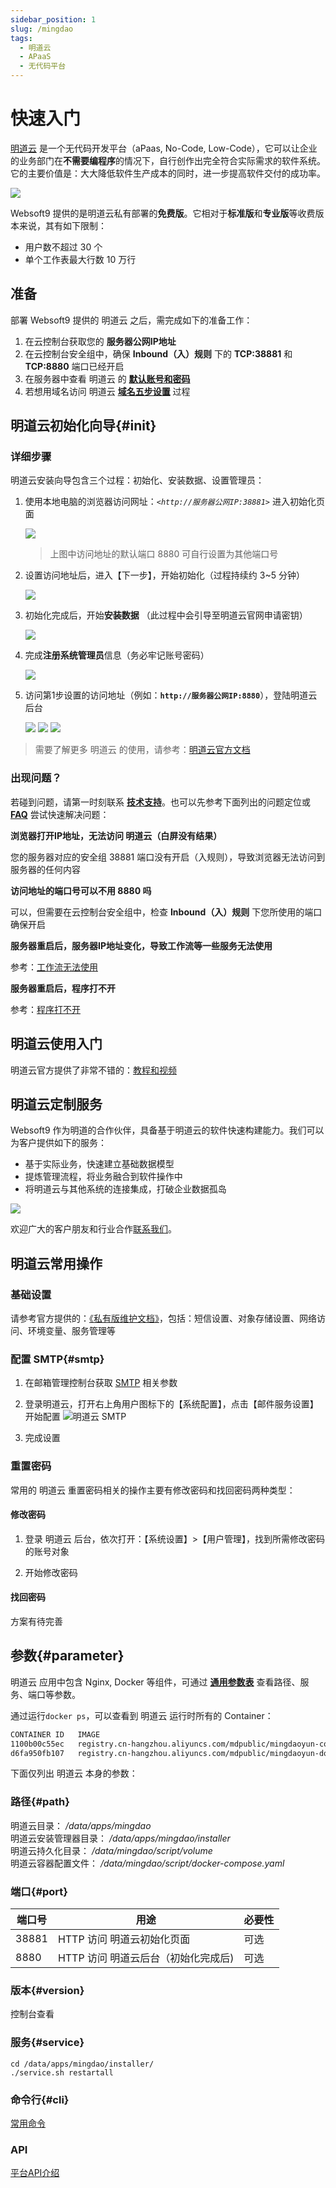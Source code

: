```yaml
---
sidebar_position: 1
slug: /mingdao
tags:
  - 明道云
  - APaaS
  - 无代码平台
---
```


# 快速入门

[明道云](https://www.mingdao.com/) 是一个无代码开发平台（aPaas, No-Code, Low-Code），它可以让企业的业务部门在**不需要编程序**的情况下，自行创作出完全符合实际需求的软件系统。它的主要价值是：大大降低软件生产成本的同时，进一步提高软件交付的成功率。

![](https://alifile.mingdaocloud.com/wwwhome/dist/pack/static/src-common-mdfeature-img-2x-yy02.jpg)

Websoft9 提供的是明道云私有部署的**免费版**。它相对于**标准版**和**专业版**等收费版本来说，其有如下限制：  

- 用户数不超过 30 个
- 单个工作表最大行数 10 万行

## 准备

部署 Websoft9 提供的 明道云 之后，需完成如下的准备工作：

1. 在云控制台获取您的 **服务器公网IP地址**
2. 在云控制台安全组中，确保 **Inbound（入）规则** 下的  **TCP:38881** 和 **TCP:8880**  端口已经开启
3. 在服务器中查看 明道云 的 **[默认账号和密码](./user/credentials)**  
4. 若想用域名访问  明道云 **[域名五步设置](./administrator/domain_step)** 过程

## 明道云初始化向导{#init}

### 详细步骤

明道云安装向导包含三个过程：初始化、安装数据、设置管理员：

1. 使用本地电脑的浏览器访问网址：*`<http://服务器公网IP:38881>`* 进入初始化页面

   ![](https://libs.websoft9.com/Websoft9/DocsPicture/zh/mingdao/mingdao-initial1-websoft9.png)

   > 上图中访问地址的默认端口 8880 可自行设置为其他端口号

2. 设置访问地址后，进入【下一步】，开始初始化（过程持续约 3~5 分钟）

   ![](https://libs.websoft9.com/Websoft9/DocsPicture/zh/mingdao/mingdao-initial2-websoft9.png)

3. 初始化完成后，开始**安装数据** （此过程中会引导至明道云官网申请密钥）

   ![](https://libs.websoft9.com/Websoft9/DocsPicture/zh/mingdao/mingdao-install1-websoft9.png)

4. 完成**注册系统管理员**信息（务必牢记账号密码）

   ![](https://libs.websoft9.com/Websoft9/DocsPicture/zh/mingdao/mingdao-set-admin-websoft9.png)

5. 访问第1步设置的访问地址（例如：**`http://服务器公网IP:8880`**），登陆明道云后台

    ![](https://libs.websoft9.com/Websoft9/DocsPicture/zh/mingdao/mingdao-login-websoft9.png)
    ![](https://libs.websoft9.com/Websoft9/DocsPicture/zh/mingdao/mingdao-main-app-websoft9.png)
    ![](https://libs.websoft9.com/Websoft9/DocsPicture/zh/mingdao/mingdao-main-lib-websoft9.png)

> 需要了解更多 明道云 的使用，请参考：[明道云官方文档](https://help.mingdao.com/)

### 出现问题？

若碰到问题，请第一时刻联系 **[技术支持](./helpdesk)**。也可以先参考下面列出的问题定位或  **[FAQ](./faq#setup)** 尝试快速解决问题：

**浏览器打开IP地址，无法访问 明道云（白屏没有结果）**

您的服务器对应的安全组 38881 端口没有开启（入规则），导致浏览器无法访问到服务器的任何内容

**访问地址的端口号可以不用 **8880** 吗**

可以，但需要在云控制台安全组中，检查 **Inbound（入）规则** 下您所使用的端口确保开启

**服务器重启后，服务器IP地址变化，导致工作流等一些服务无法使用**

参考：[工作流无法使用](./mingdao/admin#workflow)

**服务器重启后，程序打不开**

参考：[程序打不开](./mingdao/admin#restart)

## 明道云使用入门

明道云官方提供了非常不错的：[教程和视频](https://help.mingdao.com/)

## 明道云定制服务

Websoft9 作为明道的合作伙伴，具备基于明道云的软件快速构建能力。我们可以为客户提供如下的服务：

- 基于实际业务，快速建立基础数据模型
- 提炼管理流程，将业务融合到软件操作中
- 将明道云与其他系统的连接集成，打破企业数据孤岛

![](https://alifile.mingdaocloud.com/wwwhome/dist/pack/static/src-common-partnerIntroduction-img-jj2.png)

欢迎广大的客户朋友和行业合作[联系我们](./helpdesk#contact)。

## 明道云常用操作

### 基础设置

请参考官方提供的：[《私有版维护文档》](https://docs.pd.mingdao.com/)，包括：短信设置、对象存储设置、网络访问、环境变量、服务管理等

### 配置 SMTP{#smtp}

1. 在邮箱管理控制台获取 [SMTP](./administrator/smtp) 相关参数

2. 登录明道云，打开右上角用户图标下的【系统配置】，点击【邮件服务设置】开始配置
   ![明道云 SMTP](https://libs.websoft9.com/Websoft9/DocsPicture/zh/mingdao/mingdao-smtp-websoft9.png)

3. 完成设置

### 重置密码

常用的 明道云 重置密码相关的操作主要有修改密码和找回密码两种类型：

#### 修改密码

1. 登录 明道云 后台，依次打开：【系统设置】>【用户管理】，找到所需修改密码的账号对象

2. 开始修改密码

#### 找回密码

方案有待完善

## 参数{#parameter}

明道云 应用中包含 Nginx, Docker 等组件，可通过 **[通用参数表](./administrator/parameter)** 查看路径、服务、端口等参数。

通过运行`docker ps`，可以查看到 明道云 运行时所有的 Container：

```bash
CONTAINER ID   IMAGE                                                                   COMMAND                  CREATED       STATUS       PORTS                       NAMES
1100b00c55ec   registry.cn-hangzhou.aliyuncs.com/mdpublic/mingdaoyun-community:2.4.1   "/Housekeeper/main -…"   2 hours ago   Up 2 hours   0.0.0.0:8880->8880/tcp      script_app_1
d6fa950fb107   registry.cn-hangzhou.aliyuncs.com/mdpublic/mingdaoyun-doc:1.2.0         "/bin/sh -c /app/ds/…"   2 hours ago   Up 2 hours   80/tcp, 443/tcp, 8000/tcp   script_doc_1
```

下面仅列出 明道云 本身的参数：

### 路径{#path}

明道云目录： */data/apps/mingdao*  
明道云安装管理器目录： */data/apps/mingdao/installer*  
明道云持久化目录： */data/mingdao/script/volume*  
明道云容器配置文件： */data/mingdao/script/docker-compose.yaml*  

### 端口{#port}

| 端口号 | 用途                                          | 必要性 |
| ------ | --------------------------------------------- | ------ |
| 38881   | HTTP 访问 明道云初始化页面 | 可选   |
| 8880   | HTTP 访问 明道云后台（初始化完成后)  | 可选   |

### 版本{#version}

控制台查看

### 服务{#service}

```shell
cd /data/apps/mingdao/installer/
./service.sh restartall

```

### 命令行{#cli}

[常用命令](https://docs.pd.mingdao.com/deployment/docker-compose/command.html)

### API

[平台API介绍](https://help.mingdao.com/API1.html)
